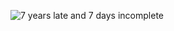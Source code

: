 ![7 years late and 7 days incomplete](https://i.kym-cdn.com/photos/images/newsfeed/000/114/875/oh-god-computer.jpg)